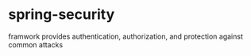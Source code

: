 # spring-security
framwork  provides authentication, authorization, and protection against common attacks
